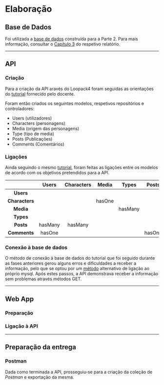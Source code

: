 # Elaboração

## Base de Dados
Foi utilizada a [base de dados](https://github.com/inf24dw1g09/DW-Avaliacao-Final/blob/Parte-2/Parte2_%20Ficheiros/db.sql) construída para a Parte 2. Para mais informação, consultar o [Capítulo 3](https://github.com/inf24dw1g09/DW-Avaliacao-Final/blob/Parte-2/Relatorio/C3.md) do respetivo relatório.

---

## API
### Criação
Para a criação da API aravés do Loopack4 foram seguidas as orientações do [tutorial](https://moodle.maieutica.pt/pluginfile.php/248745/mod_resource/content/1/INF-DW1-06_Loopback4_01.pdf) fornecido pelo docente.

Foram então criados os seguintes modelos, respetivos repositórios e controladores:
- Users (utilizadores)
- Characters (personagens)
- Media (origem das personagens)
- Type (tipo de media)
- Posts (Publicações)
- Comments (Comentários)

### Ligações 
Ainda seguindo o mesmo [tutorial](https://moodle.maieutica.pt/pluginfile.php/248745/mod_resource/content/1/INF-DW1-06_Loopback4_01.pdf), foram feitas as ligações entre os modelos de acordo com os objetivos pretendidos para a API. 

|  | Users | Characters | Media | Types | Posts | Comments | 
| :----: | :----: | :----: | :----: | :----: | :----: | :----: | 
| **Users** |  |  |  |  |  |  |
| **Characters** |  |  | hasOne |  |  |  |
| **Media** |  |  |  | hasMany | |  |
| **Types** |  |  |  |  |  |
| **Posts** | hasMany | hasMany |  |  |  |  |
| **Comments** | hasOne |  |  |  | hasOne |   |  

### Conexão à base de dados
O método de conexão à base de dados do tutorial que foi seguido durante as fases anteriores gerou alguns erros e dificuldades a receber a informação, pelo que se optou por um [método](https://loopback.io/doc/en/lb4/Connecting-to-MySQL.html) alternativo de ligação ao próprio mysql. Após estes passos, a API demonstrava receber a informação sem problemas através métodos GET.

---

## Web App
### Preparação

### Ligação à API
---

## Preparação da entrega
### Postman
Dada como terminada a API, prosseguiu-se para a criação da coleção de _Postman_ e exportação da mesma. 


